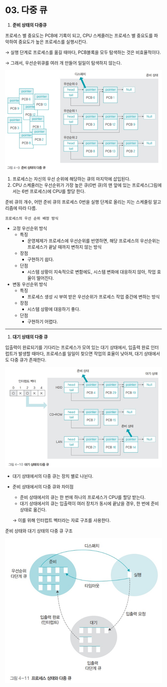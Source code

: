 # 03. 다중 큐

1. **준비 상태의 다중큐**

프로세스 별 중요도는 PCB에 기록이 되고, CPU 스케줄러는 프로세스 별 중요도를 파악하여 중요도가 높은 프로세스를 실행시킨다.

→ 실행 단계로 프로세스를 옮길 때마다, PCB블록을 모두 탐색하는 것은 비효율적이다.

→ 그래서, 우선순위큐를 여러 개 만들어 일일이 탐색하지 않는다.

![Untitled](./assets/4-3-1%20준비%20상태의%20다중%20큐.png)

1. 프로세스는 자신의 우선 순위에 해당하는 큐의 마지막에 삽입된다.
2. CPU 스케줄러는 우선순위가 가장 높은 큐(0번 큐)의 맨 앞에 있는 프로세스(그림에서는 6번 프로세스)에 CPU를 할당 한다.

준비 큐의 개수, 어떤 준비 큐의 프로세스 0번을 실행 단계로 올리는 지는 스케줄링 알고리즘에 따라 다름.

`프로세스의 우선 순위 배정 방식`

- 고정 우선순위 방식
  - 특징
    - 운영체제가 프로세스에 우선순위를 반영하면, 해당 프로세스의 우선순위는 프로세스가 끝날 때까지 변하지 않는 방식
  - 장점
    - 구현하기 쉽다.
  - 단점
    - 시스템 상황이 지속적으로 변함에도, 시스템 변화에 대응하지 않아, 작업 효율이 떨어진다.
- 변동 우선순위 방식
  - 특징
    - 프로세스 생성 시 부여 받은 우선순위가 프로세스 작업 중간에 변하는 방식
  - 장점
    - 시스템 상황에 대응하기 좋다.
  - 단점
    - 구현하기 어렵다.

---

1. **대기 상태의 다중 큐**

입출력이 완료되기를 기다리는 프로세스가 모여 있는 대기 상태에서, 입출력 완료 인터럽트가 발생할 때마다, 프로세스를 일일이 찾으면 작업의 효율이 낮아져, 대기 상태에서도 다중 큐가 존재한다.

![Untitled](./assets/4-3-2%20대기%20상태의%20다중%20큐.png)

- 대기 상태에서의 다중 큐는 장치 별로 나뉜다.

- 준비 상태에서의 다중 큐와 차이점
  
  - 준비 상태에서의 큐는 한 번에 하나의 프로세스가 CPU를 할당 받는다.
  - 대기 상태에서의 큐는 입출력이 여러 장치가 동시에 끝났을 경우, 한 번에 준비 상태로 옮긴다.
  
  → 이를 위해 인터럽트 벡터라는 자료 구조를 사용한다.

준비 상태와 대기 상태의 다중 큐 구조

![Untitled](./assets/4-3-3%20준비%20상태와%20대기%20상태의%20다중%20큐.png)

